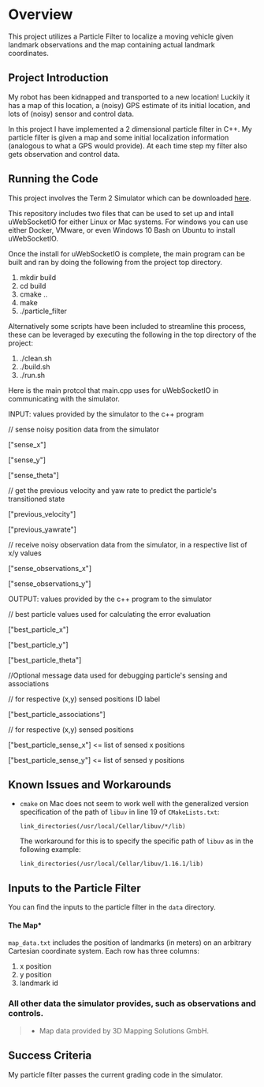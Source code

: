 # Overview
This project utilizes a Particle Filter to localize a moving vehicle
given landmark observations and the map containing actual landmark
coordinates.

## Project Introduction
My robot has been kidnapped and transported to a new location! Luckily
it has a map of this location, a (noisy) GPS estimate of its initial
location, and lots of (noisy) sensor and control data.

In this project I have implemented a 2 dimensional particle filter in
C++. My particle filter is given a map and some initial localization
information (analogous to what a GPS would provide). At each time step
my filter also gets observation and control data.

## Running the Code
This project involves the Term 2 Simulator which can be downloaded
[here](https://github.com/udacity/self-driving-car-sim/releases).

This repository includes two files that can be used to set up and
intall uWebSocketIO for either Linux or Mac systems. For windows you
can use either Docker, VMware, or even Windows 10 Bash on Ubuntu to
install uWebSocketIO.

Once the install for uWebSocketIO is complete, the main program can be
built and ran by doing the following from the project top directory.

1. mkdir build
2. cd build
3. cmake ..
4. make
5. ./particle_filter

Alternatively some scripts have been included to streamline this
process, these can be leveraged by executing the following in the top
directory of the project:

1. ./clean.sh
2. ./build.sh
3. ./run.sh

Here is the main protcol that main.cpp uses for uWebSocketIO in
communicating with the simulator.

INPUT: values provided by the simulator to the c++ program

// sense noisy position data from the simulator

["sense_x"] 

["sense_y"] 

["sense_theta"] 

// get the previous velocity and yaw rate to predict the particle's
transitioned state

["previous_velocity"]

["previous_yawrate"]

// receive noisy observation data from the simulator, in a respective
list of x/y values

["sense_observations_x"] 

["sense_observations_y"] 


OUTPUT: values provided by the c++ program to the simulator

// best particle values used for calculating the error evaluation

["best_particle_x"]

["best_particle_y"]

["best_particle_theta"] 

//Optional message data used for debugging particle's sensing and
associations

// for respective (x,y) sensed positions ID label 

["best_particle_associations"]

// for respective (x,y) sensed positions

["best_particle_sense_x"] <= list of sensed x positions

["best_particle_sense_y"] <= list of sensed y positions

## Known Issues and Workarounds

* `cmake` on Mac does not seem to work well with the generalized version
 specification of the path of `libuv` in line 19 of `CMakeLists.txt`:
  ```
  link_directories(/usr/local/Cellar/libuv/*/lib)
  ```
  The workaround for this is to specify the specific path of `libuv` as
  in the following example:
  ```
  link_directories(/usr/local/Cellar/libuv/1.16.1/lib)
  ```

## Inputs to the Particle Filter
You can find the inputs to the particle filter in the `data` directory. 

#### The Map*
`map_data.txt` includes the position of landmarks (in meters) on an
arbitrary Cartesian coordinate system. Each row has three columns:
1. x position
2. y position
3. landmark id

### All other data the simulator provides, such as observations and controls.

> * Map data provided by 3D Mapping Solutions GmbH.

## Success Criteria
My particle filter passes the current grading code in the simulator.
